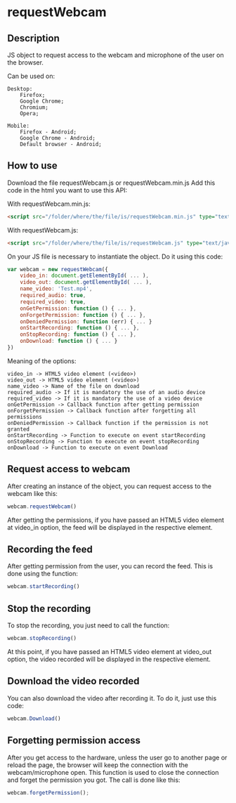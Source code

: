 # requestWebcam

## Description

JS object to request access to the webcam and microphone of the user on the browser.

Can be used on:
    
    Desktop:
        Firefox;
        Google Chrome;
        Chromium;
        Opera;

    Mobile:
        Firefox - Android;
        Google Chrome - Android;
        Default browser - Android;
        
## How to use

Download the file requestWebcam.js or requestWebcam.min.js
Add this code in the html you want to use this API:
    
With requestWebcam.min.js:

```html
<script src="/folder/where/the/file/is/requestWebcam.min.js" type="text/javascript"></script>
```
    
With requestWebcam.js:

```html
<script src="/folder/where/the/file/is/requestWebcam.js" type="text/javascript"></script>
```
        
On your JS file is necessary to instantiate the object. Do it using this code:

```JavaScript
var webcam = new requestWebcam({
    video_in: document.getElementById( ... ),
    video_out: document.getElementById( ... ),
    name_video: 'Test.mp4',
    required_audio: true,
    required_video: true,
    onGetPermission: function () { ... },
    onForgetPermission: function () { ... },
    onDeniedPermission: function (err) { ... }
    onStartRecording: function () { ... },
    onStopRecording: function () { ... },
    onDownload: function () { ... }
})
```
Meaning of the options:

    video_in -> HTML5 video element (<video>)
    video_out -> HTML5 video element (<video>)
    name_video -> Name of the file on download
    required_audio -> If it is mandatory the use of an audio device
    required_video -> If it is mandatory the use of a video device
    onGetPermission -> Callback function after getting permission
    onForgetPermission -> Callback function after forgetting all permissions
    onDeniedPermission -> Callback function if the permission is not granted
    onStartRecording -> Function to execute on event startRecording
    onStopRecording -> Function to execute on event stopRecording
    onDownload -> Function to execute on event Download

## Request access to webcam

After creating an instance of the object, you can request access to the webcam like this:

```JavaScript
webcam.requestWebcam()
```

After getting the permissions, if you have passed an HTML5 video element at video_in option, the feed will be displayed in the respective element.
    
## Recording the feed

After getting permission from the user, you can record the feed. This is done using the function:

```JavaScript
webcam.startRecording()
```
## Stop the recording

To stop the recording, you just need to call the function:

```JavaScript
webcam.stopRecording()
```

At this point, if you have passed an HTML5 video element at video_out option, the video recorded will be displayed in the respective element.

## Download the video recorded

You can also download the video after recording it. To do it, just use this code:

```JavaScript
webcam.Download()
```

## Forgetting permission access

After you get access to the hardware, unless the user go to another page or reload the page, the browser will keep the connection with the webcam/microphone open. This function is used to close the connection and forget the permission you got. The call is done like this:

```JavaScript
webcam.forgetPermission();
```
